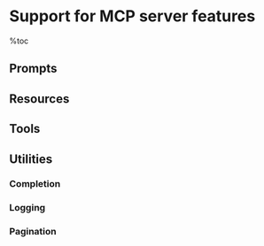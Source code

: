 # Support for MCP server features

%toc

## Prompts

<!-- TODO -->

## Resources

<!-- TODO -->

## Tools

<!-- TODO -->

## Utilities

<!-- TODO -->

### Completion

<!-- TODO -->

### Logging

<!-- TODO -->

### Pagination

<!-- TODO -->
